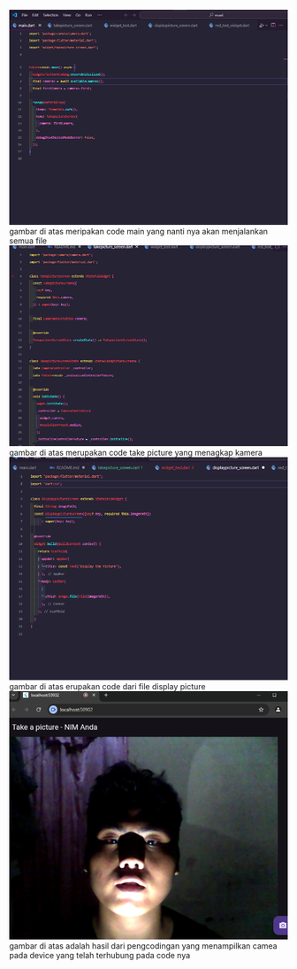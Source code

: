 ![alt text](image.png)
gambar di atas meripakan code main yang nanti nya akan menjalankan semua file
![alt text](image-1.png)
gambar di atas merupakan code take picture yang menagkap kamera
![alt text](image-2.png)
gambar di atas erupakan code dari file display picture
![alt text](image-3.png)
gambar di atas adalah hasil dari pengcodingan yang menampilkan camea pada device yang telah terhubung pada code nya